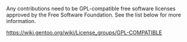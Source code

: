 Any contributions need to be GPL-compatible free software licenses approved by the Free Software Foundation.  See the list below for more information.

https://wiki.gentoo.org/wiki/License_groups/GPL-COMPATIBLE
